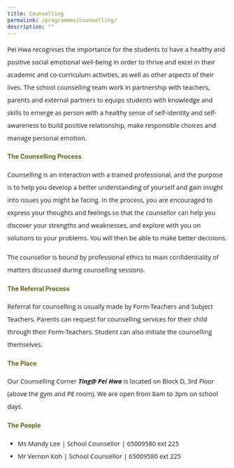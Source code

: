 ```yaml
---
title: Counselling
permalink: /programmes/counselling/
description: ""
---
```

<p style="font-size:14.5px; line-height:2;font-family:Open Sans;">Pei Hwa recognises the importance for the students to have a healthy and positive social emotional well-being in order to thrive and excel in their academic and co-curriculum activities, as well as other aspects of their lives. The school counselling team work in partnership with teachers, parents and external partners to equips students with knowledge and skills to emerge as person with a healthy sense of self-identity and self-awareness to build positive relationship, make responsible choices and manage personal emotion.</p>

<h4 style="color:#635f1a;font-weight:bold">The Counselling Process</h4>

<p style="font-size:14.5px; line-height:2;margin-top:15px; font-family:Open Sans">Counselling is an interaction with a trained professional, and the purpose is to help you develop a better understanding of yourself and gain insight into issues you might be facing. In the process, you are encouraged to express your thoughts and feelings so that the counsellor can help you discover your strengths and weaknesses, and explore with you on solutions to your problems. You will then be able to make better decisions.</p>

<p style="margin-top:15px;font-size:14.5px; line-height:2;font-family:Open Sans;">The counsellor is bound by professional ethics to main confidentiality of matters discussed during counselling sessions.</p>

<h4 style="color:#635f1a;font-weight:bold">The Referral Process</h4>
<p style="font-size:14.5px; line-height:2;margin-top:15px; font-family:Open Sans">Referral for counselling is usually made by Form-Teachers and Subject Teachers. Parents can request for counselling services for their child through their Form-Teachers. Student can also initiate the counselling themselves.</p>

<h4 style="color:#635f1a;font-weight:bold">The Place</h4>

<p style="font-size:14.5px; line-height:2;margin-top:15px; font-family:Open Sans">Our Counselling Corner&nbsp;<em><strong>Ting@ Pei Hwa</strong></em>&nbsp;is located on Block D, 3rd Floor (above the gym and PE room). We are open from 8am to 3pm on school days.</p>

<h4 style="color:#635f1a;font-weight:bold">The People</h4>
<ul style="margin-top:5px">
<li style="font-size:14.5px; line-height:2;font-family:Open Sans;">Ms Mandy Lee | School Counsellor | 65009580 ext 225</li>
<li style="font-size:14.5px; line-height:2;font-family:Open Sans;">Mr Vernon Koh | School Counsellor | 65009580 ext 225</li>
	</ul>